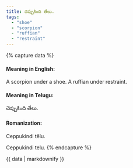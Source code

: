 ```yaml
---
title: చెప్పుకింది తేలు.
tags:
  - "shoe"
  - "scorpion"
  - "ruffian"
  - "restraint"
---
```


{% capture data %}
#### Meaning in English:
A scorpion under a shoe.
A ruffian under restraint.

#### Meaning in Telugu:
చెప్పుకింది తేలు.

#### Romanization:
Ceppukindi tēlu.

Ceppukindi telu.
{% endcapture %}

{{ data | markdownify }}

